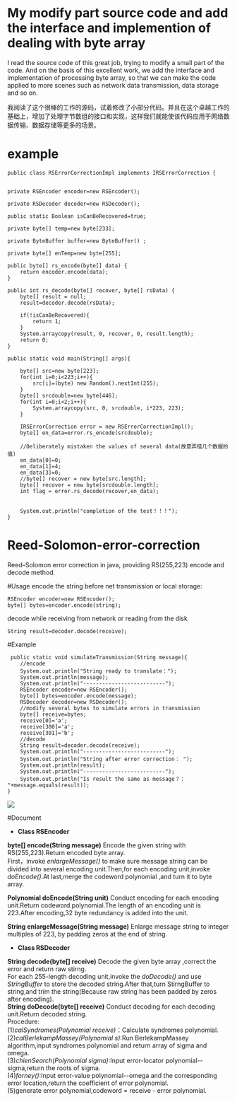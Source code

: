 # My modify part source code and add the interface and implemention of dealing with byte array 
I read the source code of this great job, trying to modify a small part of the code. And on the basis of this excellent work, we add the interface and implementation of processing byte array, so that we can make the code applied to more scenes such as network data transmission, data storage and so on.

我阅读了这个很棒的工作的源码，试着修改了小部分代码。并且在这个卓越工作的基础上，增加了处理字节数组的接口和实现，这样我们就能使该代码应用于网络数据传输、数据存储等更多的场景。

# example 
  
    public class RSErrorCorrectionImpl implements IRSErrorCorrection {

	
	private RSEncoder encoder=new RSEncoder();

	private RSDecoder decoder=new RSDecoder();
	
	public static Boolean isCanBeRecovered=true;
	
	private byte[] temp=new byte[233];
	
	private ByteBuffer buffer=new ByteBuffer() ;
	
	private byte[] enTemp=new byte[255];
	
	public byte[] rs_encode(byte[] data) {
		return encoder.encode(data);
	}

	public int rs_decode(byte[] recover, byte[] rsData) {
		byte[] result = null;
		result=decoder.decode(rsData);
		
		if(!isCanBeRecovered){
			return 1;
		}
		System.arraycopy(result, 0, recover, 0, result.length);
		return 0;
	}
	
	public static void main(String[] args){
		
		byte[] src=new byte[223];
		for(int i=0;i<223;i++){
			src[i]=(byte) new Random().nextInt(255);
		}
		byte[] srcdouble=new byte[446];
		for(int i=0;i<2;i++){
			System.arraycopy(src, 0, srcdouble, i*223, 223);
		}
		
		IRSErrorCorrection error = new RSErrorCorrectionImpl();
		byte[] en_data=error.rs_encode(srcdouble);
		
		//Deliberately mistaken the values of several data(故意弄错几个数据的值)
		en_data[0]=0;
		en_data[1]=4;
		en_data[3]=0;
		//byte[] recover = new byte[src.length];
		byte[] recover = new byte[srcdouble.length];
		int flag = error.rs_decode(recover,en_data);
		
        
        System.out.println("completion of the test！！！");
	}

# Reed-Solomon-error-correction
Reed–Solomon error correction in java, providing RS(255,223) encode and decode method.

#Usage
encode the string before net transmission or local storage:
  

    RSEncoder encoder=new RSEncoder();
    byte[] bytes=encoder.encode(string);

decode while receiving from network or reading from the disk

    String result=decoder.decode(receive);
#Example

     public static void simulateTransmission(String message){
    	//encode
    	System.out.println("String ready to translate：");
    	System.out.println(message);
    	System.out.println("--------------------------");
    	RSEncoder encoder=new RSEncoder();
    	byte[] bytes=encoder.encode(message);
        RSDecoder decoder=new RSDecoder();
        //modify several bytes to simulate errors in transmission
        byte[] receive=bytes;
        receive[0]='a';
        receive[300]='a';
        receive[301]='b';
        //decode
        String result=decoder.decode(receive);
        System.out.println("--------------------------");
        System.out.println("String after error correction： ");
        System.out.println(result);
        System.out.println("--------------------------");
    	System.out.println("Is result the same as message？： "+message.equals(result));
    }
    
 ![](https://github.com/didihe1988/Reed-Solomon-error-correction/raw/master/rscode/screenshot/demo.png)

#Document

 - **Class RSEncoder**

**byte[] encode(String message)**
Encode the given string with RS(255,223).Return encoded byte array.<br>
First，invoke *enlargeMessage()* to make sure message string can be divided into several encoding unit.Then,for each encoding unit,invoke *doEncode()*.At last,merge the codeword polynomial ,and turn it to byte array.<br>

**Polynomial doEncode(String unit)**
Conduct encoding for each encoding unit.Return codeword polynomial.The length of an encoding unit is 223.After encoding,32 byte redundancy is added into the unit.<br>

**String enlargeMessage(String message)**
Enlarge message string to integer multiples of 223, by padding zeros at the end of string. <br>

- **Class RSDecoder**

**String decode(byte[] receive)**
Decode the given byte array ,correct the error and return raw stirng.<br>
For each 255-length decoding unit,invoke the *doDecode()* and use *StringBuffer* to store the decoded string.After that,turn StirngBuffer to string,and trim the string(Because raw string has been padded by zeros after encoding).<br>
**String doDecode(byte[] receive)**
Conduct decoding for each decoding unit.Return decoded string.<br>
Procedure:<br>
(1)*calSyndromes(Polynomial receive)*：Calculate syndromes polynomial.<br>
(2)*calBerlekampMassey(Polynomial s)*:Run BerlekampMassey algorithm,input syndromes polynomial and return array of sigma and omega.<br>
(3)*chienSearch(Polynomial sigma)*:Input error-locator polynomial--sigma,return the roots of sigma.<br>
(4)*forney()*:Input error-value polynomial--omega and the corresponding error location,return the coefficient of error polynomial.<br>
(5)generate error polynomial,codeword = receive - error polynomial.<br>








